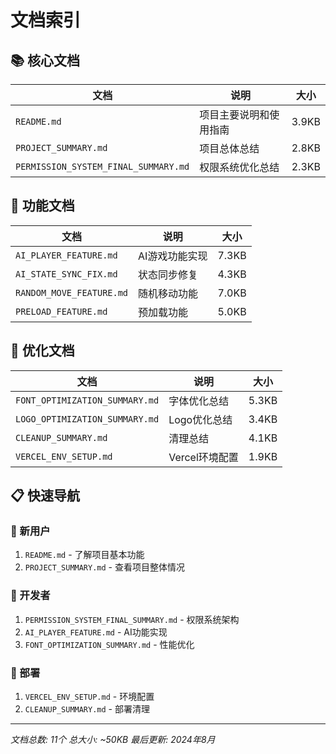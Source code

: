 # 文档索引

## 📚 核心文档

| 文档 | 说明 | 大小 |
|------|------|------|
| `README.md` | 项目主要说明和使用指南 | 3.9KB |
| `PROJECT_SUMMARY.md` | 项目总体总结 | 2.8KB |
| `PERMISSION_SYSTEM_FINAL_SUMMARY.md` | 权限系统优化总结 | 2.3KB |

## 🔧 功能文档

| 文档 | 说明 | 大小 |
|------|------|------|
| `AI_PLAYER_FEATURE.md` | AI游戏功能实现 | 7.3KB |
| `AI_STATE_SYNC_FIX.md` | 状态同步修复 | 4.3KB |
| `RANDOM_MOVE_FEATURE.md` | 随机移动功能 | 7.0KB |
| `PRELOAD_FEATURE.md` | 预加载功能 | 5.0KB |

## 🚀 优化文档

| 文档 | 说明 | 大小 |
|------|------|------|
| `FONT_OPTIMIZATION_SUMMARY.md` | 字体优化总结 | 5.3KB |
| `LOGO_OPTIMIZATION_SUMMARY.md` | Logo优化总结 | 3.4KB |
| `CLEANUP_SUMMARY.md` | 清理总结 | 4.1KB |
| `VERCEL_ENV_SETUP.md` | Vercel环境配置 | 1.9KB |

## 📋 快速导航

### 🎯 新用户
1. `README.md` - 了解项目基本功能
2. `PROJECT_SUMMARY.md` - 查看项目整体情况

### 🔧 开发者
1. `PERMISSION_SYSTEM_FINAL_SUMMARY.md` - 权限系统架构
2. `AI_PLAYER_FEATURE.md` - AI功能实现
3. `FONT_OPTIMIZATION_SUMMARY.md` - 性能优化

### 🚀 部署
1. `VERCEL_ENV_SETUP.md` - 环境配置
2. `CLEANUP_SUMMARY.md` - 部署清理

---

*文档总数: 11个*
*总大小: ~50KB*
*最后更新: 2024年8月* 